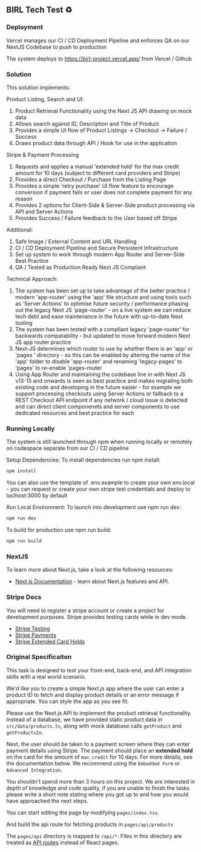 ## BIRL Tech Test ♻️

### Deployment

Vercel manages our CI / CD Deployment Pipeline and enforces QA on our NextJS Codebase to push to production

The system deploys to https://birl-project.vercel.app/ from Vercel / Github

### Solution

This solution implements:

Product Listing, Search and UI:
1. Product Retrieval Functionality using the Next JS API drawing on mock data
2. Allows search against ID, Description and Title of Product
3. Provides a simple UI flow of Product Listings -> Checkout -> Failure / Success
4. Draws product data through API / Hook for use in the application

Stripe & Payment Processing
1. Requests and applies a manual 'extended hold' for the max credit amount for 10 days (subject to different card providers and Stripe)
2. Provides a direct Checkout / Purchase from the Listing Page
3. Provides a simple 'retry purchase' UI flow feature to encourage conversion if payment fails or user does not complete payment for any reason
4. Provides 2 options for Client-Side & Server-Side product  processing via API and Server Actions
5. Provides Success / Failure feedback to the User based off Stripe

Additional:
1. Safe Image / External Content and URL Handling
2. CI / CD Deployment Pipeline and Secure Persistent Infrastructure
3. Set up system to work through modern App Router and Server-Side Best Practice
4. QA / Tested as Production Ready Next JS Compliant

Technical Approach:
1. The system has been set up to take advantage of the better practice / modern 'app-router' using the 'app' file structure and using tools such as 'Server Actions' to optimise future security / performance phasing out the legacy Next JS 'page-router' - on a live system we can reduce tech debt and ease maintenance in the future with up-to-date Next tooling
2. The system has been tested with a compliant legacy 'page-router' for backwards compatability - but updated to move forward modern Next JS app router practice
3. Next-JS determines which router to use by whether there is an 'app' or 'pages ' directory - so this can be enabled by altering the name of the 'app' folder to disable 'app-router' and renaming 'legacy-pages' to 'pages' to re-enable 'pages-router
4. Using App Router and maintaining the codebase line in with Next JS v13-15 and onwards is seen as best practice and makes migrating both existing code and developing in the future easier - for example we support processing checkouts using Server Actions or fallback to a REST Checkout API endpoint if any network / cloud issue is detected and can direct client componenets and server components to use dedicated resources and best practice for each

### Running Locally

The system is still launched through npm when running locally or remotely on codespace separate from our CI / CD pipeline

Setup Dependencies:
To install dependencies run npm install:

```bash
npm install
```

You can also use the template of .env.example to create your own env.local - you can request or create your own stripe test credentials and deploy to loclhost:3000 by default

Run Local Environment:
To launch into development use npm run dev:

```bash
npm run dev
```

To build for production use npm run build:

```bash
npm run build
```

### NextJS

To learn more about Next.js, take a look at the following resources:

- [Next.js Documentation](https://nextjs.org/docs) - learn about Next.js features and API.

### Stripe Docs 
You will need to register a stripe account or create a project for development purposes. 
Stripe provides testing cards while in dev mode.

- [Stripe Testing](https://stripe.com/docs/testing)
- [Stripe Payments](https://stripe.com/docs/payments)
- [Stripe Extended Card Holds](https://docs.stripe.com/payments/extended-authorization?platform=web&ui=embedded-form&client=react)

### Original Specificaiton

This task is designed to test your front-end, back-end, and API integration skills with a real world scenario. 

We'd like you to create a simple Next.js app where the user can enter a product ID to fetch and display product details or an error message if appropriate. You can style the app as you see fit.

Please use the Next.js API to implement the product retrieval functionality. Instead of a database, we have provided static product data in `src/data/products.ts`, along with mock database calls `getProduct` and `getProductsIn`.

Next, the user should be taken to a payment screen where they can enter payment details using Stripe. The payment should place an **extended hold** on the card for the amount of `max_credit` for 10 days. For more details, see the documentation below. We recommend using the `Embedded Form` or `Advanced Integration`.

You shouldn't spend more than 3 hours on this project. We are interested in depth of knowledge and code quality, if you are unable to finish the tasks please write a short note stating where you got up to and how you would have approached the next steps.

You can start editing the page by modifying `pages/index.tsx`.

And build the api route for fetching products in `pages/api/products`

The `pages/api` directory is mapped to `/api/*`. Files in this directory are treated as [API routes](https://nextjs.org/docs/pages/building-your-application/routing/api-routes) instead of React pages.


